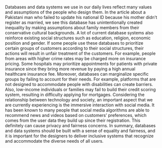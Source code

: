 Databases and data systems we use in our daily lives reflect many values and assumptions of the people who design them. In the article about a Pakistani man who failed to update his national ID because his mother didn’t register as married, we see this database has unintentionally created inequality by making assumptions about family members from their conservative cultural backgrounds. A lot of current database systems also reinforce existing social structures such as education, religion, economic position and gender. If some people use these databases to prioritize certain groups of customers according to their social structures, their actions will result in unfair treatment of the customers. For example, people from areas with higher crime rates may be charged more on insurance pricing. Some hospitals may prioritize appointments for patients with private insurance since they bring more revenue by paying a high annual healthcare insurance fee.
Moreover, databases can marginalize specific groups by failing to account for their needs. For example, platforms that are not designed to accommodate people with disabilities can create barriers. Also, low-income individuals or families may fail to build their credit scoring system, resulting in difficulty applying for mortgages.
Considering the relationship between technology and society, an important aspect that we are currently experiencing is the immersive interaction with social media. It has been known to many people that social media algorithms are able to recommend news and videos based on customers’ preferences, which comes from the user data they build up since their registration. This definitely can cause privacy and fairness concerns.
In summary, databases and data systems should be built with a sense of equality and fairness, and it is important for the designers to deliver inclusive systems that recognize and accommodate the diverse needs of all users.

